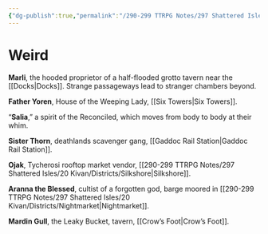 ```yaml
---
{"dg-publish":true,"permalink":"/290-299 TTRPG Notes/297 Shattered Isles/11 NPCs/Vice Purveyors/Kivan Weird Purveyors/"}
---
```



# Weird

**Marli**, the hooded proprietor of a half-flooded grotto tavern near the [[Docks\|Docks]]. 
Strange passageways lead to stranger chambers beyond.  

**Father Yoren**, House of the Weeping Lady, [[Six Towers\|Six Towers]].  

“**Salia**,” a spirit of the Reconciled, which moves from body to body at their whim.  

**Sister Thorn**, deathlands scavenger gang, [[Gaddoc Rail Station\|Gaddoc Rail Station]].  

**Ojak**, Tycherosi rooftop market vendor, [[290-299 TTRPG Notes/297 Shattered Isles/20 Kivan/Districts/Silkshore\|Silkshore]].  

**Aranna the Blessed**, cultist of a forgotten god, barge moored in [[290-299 TTRPG Notes/297 Shattered Isles/20 Kivan/Districts/Nightmarket\|Nightmarket]].

**Mardin Gull**, the Leaky Bucket, tavern, [[Crow’s Foot\|Crow’s Foot]].